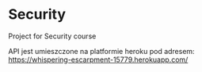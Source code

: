 # Security
Project for Security course

API jest umieszczone na platformie heroku pod adresem: https://whispering-escarpment-15779.herokuapp.com/
